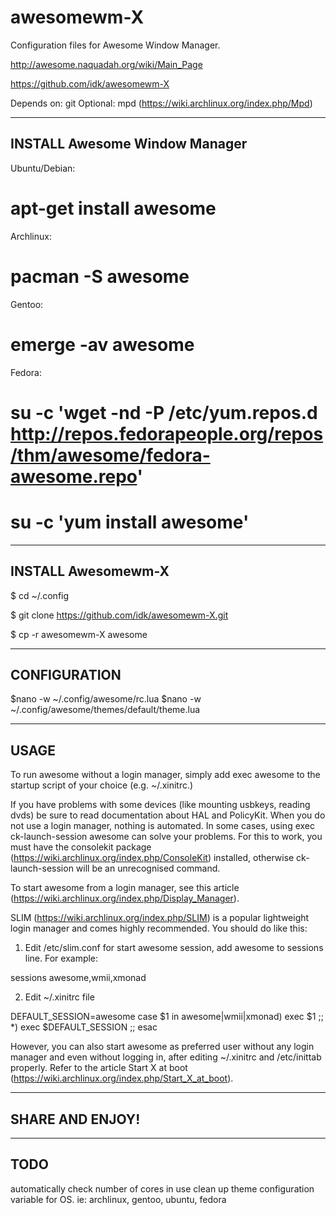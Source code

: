awesomewm-X
===========

Configuration files for Awesome Window Manager.

http://awesome.naquadah.org/wiki/Main_Page

https://github.com/idk/awesomewm-X

Depends on: git
Optional:   mpd (https://wiki.archlinux.org/index.php/Mpd)

------------------------------------------------------------------------


INSTALL Awesome Window Manager
------------------------------

Ubuntu/Debian:
# apt-get install awesome

Archlinux:
# pacman -S awesome

Gentoo:
# emerge -av awesome

Fedora:
# su -c 'wget -nd -P /etc/yum.repos.d http://repos.fedorapeople.org/repos/thm/awesome/fedora-awesome.repo'
# su -c 'yum install awesome'


------------------------------------------------------------------------


INSTALL Awesomewm-X
-------------------

$ cd ~/.config

$ git clone https://github.com/idk/awesomewm-X.git

$ cp -r awesomewm-X awesome


------------------------------------------------------------------------


CONFIGURATION
-------------

$nano -w ~/.config/awesome/rc.lua
$nano -w ~/.config/awesome/themes/default/theme.lua


------------------------------------------------------------------------


USAGE
-----

To run awesome without a login manager, simply add exec awesome to the startup script of your choice (e.g. ~/.xinitrc.)

If you have problems with some devices (like mounting usbkeys, reading dvds) be sure to read documentation about HAL and PolicyKit. When you do not use a login manager, nothing is automated. In some cases, using exec ck-launch-session awesome can solve your problems. For this to work, you must have the consolekit package (https://wiki.archlinux.org/index.php/ConsoleKit) installed, otherwise ck-launch-session will be an unrecognised command.

To start awesome from a login manager, see this article (https://wiki.archlinux.org/index.php/Display_Manager).

SLIM (https://wiki.archlinux.org/index.php/SLIM) is a popular lightweight login manager and comes highly recommended. You should do like this:

1) Edit /etc/slim.conf for start awesome session, add awesome to sessions line.
For example:

sessions             awesome,wmii,xmonad

2) Edit ~/.xinitrc file

DEFAULT_SESSION=awesome
case $1 in
  awesome|wmii|xmonad) exec $1 ;;
  *) exec $DEFAULT_SESSION ;;
esac

However, you can also start awesome as preferred user without any login manager and even without logging in, after editing ~/.xinitrc and /etc/inittab properly. Refer to the article Start X at boot (https://wiki.archlinux.org/index.php/Start_X_at_boot). 


------------------------------------------------------------------------


SHARE AND ENJOY!
----------------


------------------------------------------------------------------------


TODO
----

automatically check number of cores in use
clean up theme
configuration variable for OS. ie: archlinux, gentoo, ubuntu, fedora

